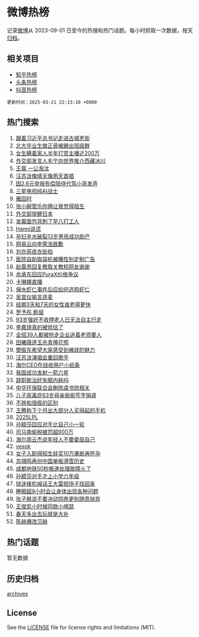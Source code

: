 # 微博热榜

记录[微博](https://www.weibo.com)从 2023-09-01 日至今的热搜和热门话题。每小时抓取一次数据，按天[归档](archives)。

## 相关项目

- [知乎热榜](https://github.com/hotarchive/zhihu)
- [头条热榜](https://github.com/hotarchive/toutiao)
- [抖音热榜](https://github.com/hotarchive/douyin)


`更新时间：2025-03-21 22:13:10 +0800`

## 热门搜索

1. [跟着习近平总书记走进古城老街](https://m.weibo.cn/search?containerid=100103type%3D1%26t%3D10%26q%3D%23%E8%B7%9F%E7%9D%80%E4%B9%A0%E8%BF%91%E5%B9%B3%E6%80%BB%E4%B9%A6%E8%AE%B0%E8%B5%B0%E8%BF%9B%E5%8F%A4%E5%9F%8E%E8%80%81%E8%A1%97%23&stream_entry_id=51&isnewpage=1&extparam=seat%3D1%26pos%3D0%26dgr%3D0%26cate%3D10103%26q%3D%2523%25E8%25B7%259F%25E7%259D%2580%25E4%25B9%25A0%25E8%25BF%2591%25E5%25B9%25B3%25E6%2580%25BB%25E4%25B9%25A6%25E8%25AE%25B0%25E8%25B5%25B0%25E8%25BF%259B%25E5%258F%25A4%25E5%259F%258E%25E8%2580%2581%25E8%25A1%2597%2523%26c_type%3D51%26filter_type%3Drealtimehot%26stream_entry_id%3D51%26display_time%3D1742566389%26pre_seqid%3D1742566389423047385806)
1. [北大毕业生做正骨被踢出班级群](https://m.weibo.cn/search?containerid=100103type%3D1%26t%3D10%26q%3D%23%E5%8C%97%E5%A4%A7%E6%AF%95%E4%B8%9A%E7%94%9F%E5%81%9A%E6%AD%A3%E9%AA%A8%E8%A2%AB%E8%B8%A2%E5%87%BA%E7%8F%AD%E7%BA%A7%E7%BE%A4%23&stream_entry_id=31&isnewpage=1&extparam=seat%3D1%26pos%3D0%26lcate%3D5001%26realpos%3D1%26filter_type%3Drealtimehot%26q%3D%2523%25E5%258C%2597%25E5%25A4%25A7%25E6%25AF%2595%25E4%25B8%259A%25E7%2594%259F%25E5%2581%259A%25E6%25AD%25A3%25E9%25AA%25A8%25E8%25A2%25AB%25E8%25B8%25A2%25E5%2587%25BA%25E7%258F%25AD%25E7%25BA%25A7%25E7%25BE%25A4%2523%26dgr%3D0%26cate%3D5001%26c_type%3D31%26band_rank%3D1%26flag%3D1%26stream_entry_id%3D31%26display_time%3D1742566389%26pre_seqid%3D1742566389423047385806)
1. [女生瞒着家人半年打赏主播近200万](https://m.weibo.cn/search?containerid=100103type%3D1%26t%3D10%26q%3D%23%E5%A5%B3%E7%94%9F%E7%9E%92%E7%9D%80%E5%AE%B6%E4%BA%BA%E5%8D%8A%E5%B9%B4%E6%89%93%E8%B5%8F%E4%B8%BB%E6%92%AD%E8%BF%91200%E4%B8%87%23&stream_entry_id=31&isnewpage=1&extparam=seat%3D1%26pos%3D1%26lcate%3D5001%26realpos%3D2%26filter_type%3Drealtimehot%26q%3D%2523%25E5%25A5%25B3%25E7%2594%259F%25E7%259E%2592%25E7%259D%2580%25E5%25AE%25B6%25E4%25BA%25BA%25E5%258D%258A%25E5%25B9%25B4%25E6%2589%2593%25E8%25B5%258F%25E4%25B8%25BB%25E6%2592%25AD%25E8%25BF%2591200%25E4%25B8%2587%2523%26dgr%3D0%26cate%3D5001%26c_type%3D31%26band_rank%3D2%26flag%3D1%26stream_entry_id%3D31%26display_time%3D1742566389%26pre_seqid%3D1742566389423047385806)
1. [外交部发言人毛宁向世界推介西藏冰川](https://m.weibo.cn/search?containerid=100103type%3D1%26t%3D10%26q%3D%23%E5%A4%96%E4%BA%A4%E9%83%A8%E5%8F%91%E8%A8%80%E4%BA%BA%E6%AF%9B%E5%AE%81%E5%90%91%E4%B8%96%E7%95%8C%E6%8E%A8%E4%BB%8B%E8%A5%BF%E8%97%8F%E5%86%B0%E5%B7%9D%23&stream_entry_id=31&isnewpage=1&extparam=seat%3D1%26pos%3D2%26lcate%3D5001%26realpos%3D3%26filter_type%3Drealtimehot%26q%3D%2523%25E5%25A4%2596%25E4%25BA%25A4%25E9%2583%25A8%25E5%258F%2591%25E8%25A8%2580%25E4%25BA%25BA%25E6%25AF%259B%25E5%25AE%2581%25E5%2590%2591%25E4%25B8%2596%25E7%2595%258C%25E6%258E%25A8%25E4%25BB%258B%25E8%25A5%25BF%25E8%2597%258F%25E5%2586%25B0%25E5%25B7%259D%2523%26dgr%3D0%26cate%3D5001%26c_type%3D31%26band_rank%3D3%26flag%3D0%26stream_entry_id%3D31%26display_time%3D1742566389%26pre_seqid%3D1742566389423047385806)
1. [王蓉 一公淘汰](https://m.weibo.cn/search?containerid=100103type%3D1%26t%3D10%26q%3D%E7%8E%8B%E8%93%89+%E4%B8%80%E5%85%AC%E6%B7%98%E6%B1%B0&stream_entry_id=31&isnewpage=1&extparam=seat%3D1%26pos%3D3%26lcate%3D5001%26realpos%3D4%26filter_type%3Drealtimehot%26q%3D%25E7%258E%258B%25E8%2593%2589%2520%25E4%25B8%2580%25E5%2585%25AC%25E6%25B7%2598%25E6%25B1%25B0%26dgr%3D0%26cate%3D5001%26c_type%3D31%26band_rank%3D4%26flag%3D0%26stream_entry_id%3D31%26display_time%3D1742566389%26pre_seqid%3D1742566389423047385806)
1. [汪苏泷像晴天像雨天首唱](https://m.weibo.cn/search?containerid=100103type%3D1%26t%3D10%26q%3D%23%E6%B1%AA%E8%8B%8F%E6%B3%B7%E5%83%8F%E6%99%B4%E5%A4%A9%E5%83%8F%E9%9B%A8%E5%A4%A9%E9%A6%96%E5%94%B1%23&stream_entry_id=31&isnewpage=1&extparam=seat%3D1%26pos%3D4%26lcate%3D5001%26realpos%3D5%26filter_type%3Drealtimehot%26q%3D%2523%25E6%25B1%25AA%25E8%258B%258F%25E6%25B3%25B7%25E5%2583%258F%25E6%2599%25B4%25E5%25A4%25A9%25E5%2583%258F%25E9%259B%25A8%25E5%25A4%25A9%25E9%25A6%2596%25E5%2594%25B1%2523%26dgr%3D0%26cate%3D5001%26c_type%3D31%26band_rank%3D5%26flag%3D1%26stream_entry_id%3D31%26display_time%3D1742566389%26pre_seqid%3D1742566389423047385806)
1. [因2.6元举报有偿陪侍代驾小哥发声](https://m.weibo.cn/search?containerid=100103type%3D1%26t%3D10%26q%3D%23%E5%9B%A02.6%E5%85%83%E4%B8%BE%E6%8A%A5%E6%9C%89%E5%81%BF%E9%99%AA%E4%BE%8D%E4%BB%A3%E9%A9%BE%E5%B0%8F%E5%93%A5%E5%8F%91%E5%A3%B0%23&stream_entry_id=31&isnewpage=1&extparam=seat%3D1%26pos%3D5%26lcate%3D5001%26realpos%3D6%26filter_type%3Drealtimehot%26q%3D%2523%25E5%259B%25A02.6%25E5%2585%2583%25E4%25B8%25BE%25E6%258A%25A5%25E6%259C%2589%25E5%2581%25BF%25E9%2599%25AA%25E4%25BE%258D%25E4%25BB%25A3%25E9%25A9%25BE%25E5%25B0%258F%25E5%2593%25A5%25E5%258F%2591%25E5%25A3%25B0%2523%26dgr%3D0%26cate%3D5001%26c_type%3D31%26band_rank%3D6%26flag%3D0%26stream_entry_id%3D31%26display_time%3D1742566389%26pre_seqid%3D1742566389423047385806)
1. [三星电视纯AI战士](https://m.weibo.cn/search?containerid=100103type%3D1%26t%3D10%26q%3D%23%E4%B8%89%E6%98%9F%E7%94%B5%E8%A7%86%E7%BA%AFAI%E6%88%98%E5%A3%AB%23&stream_entry_id=31&isnewpage=1&extparam=seat%3D1%26pos%3D6%26is_ad_pos%3D1%26lcate%3D5001%26filter_type%3Drealtimehot%26c_type%3D31%26topic_ad%3D1%26dgr%3D0%26cate%3D5001%26adid%3D279576%26band_rank%3D7%26q%3D%2523%25E4%25B8%2589%25E6%2598%259F%25E7%2594%25B5%25E8%25A7%2586%25E7%25BA%25AFAI%25E6%2588%2598%25E5%25A3%25AB%2523%26stream_entry_id%3D31%26display_time%3D1742566389%26pre_seqid%3D1742566389423047385806)
1. [雁回时](https://m.weibo.cn/search?containerid=100103type%3D1%26t%3D10%26q%3D%E9%9B%81%E5%9B%9E%E6%97%B6&stream_entry_id=31&isnewpage=1&extparam=seat%3D1%26pos%3D7%26lcate%3D5001%26realpos%3D7%26filter_type%3Drealtimehot%26q%3D%25E9%259B%2581%25E5%259B%259E%25E6%2597%25B6%26dgr%3D0%26cate%3D5001%26c_type%3D31%26band_rank%3D7%26flag%3D0%26stream_entry_id%3D31%26display_time%3D1742566389%26pre_seqid%3D1742566389423047385806)
1. [张小婉管乐你俩让我觉得陌生](https://m.weibo.cn/search?containerid=100103type%3D1%26t%3D10%26q%3D%E5%BC%A0%E5%B0%8F%E5%A9%89%E7%AE%A1%E4%B9%90%E4%BD%A0%E4%BF%A9%E8%AE%A9%E6%88%91%E8%A7%89%E5%BE%97%E9%99%8C%E7%94%9F&stream_entry_id=31&isnewpage=1&extparam=seat%3D1%26pos%3D8%26lcate%3D5001%26realpos%3D8%26filter_type%3Drealtimehot%26q%3D%25E5%25BC%25A0%25E5%25B0%258F%25E5%25A9%2589%25E7%25AE%25A1%25E4%25B9%2590%25E4%25BD%25A0%25E4%25BF%25A9%25E8%25AE%25A9%25E6%2588%2591%25E8%25A7%2589%25E5%25BE%2597%25E9%2599%258C%25E7%2594%259F%26dgr%3D0%26cate%3D5001%26c_type%3D31%26band_rank%3D8%26flag%3D0%26stream_entry_id%3D31%26display_time%3D1742566389%26pre_seqid%3D1742566389423047385806)
1. [外交部提醒日本](https://m.weibo.cn/search?containerid=100103type%3D1%26t%3D10%26q%3D%23%E5%A4%96%E4%BA%A4%E9%83%A8%E6%8F%90%E9%86%92%E6%97%A5%E6%9C%AC%23&stream_entry_id=31&isnewpage=1&extparam=seat%3D1%26pos%3D9%26lcate%3D5001%26realpos%3D9%26filter_type%3Drealtimehot%26q%3D%2523%25E5%25A4%2596%25E4%25BA%25A4%25E9%2583%25A8%25E6%258F%2590%25E9%2586%2592%25E6%2597%25A5%25E6%259C%25AC%2523%26dgr%3D0%26cate%3D5001%26c_type%3D31%26band_rank%3D9%26flag%3D0%26stream_entry_id%3D31%26display_time%3D1742566389%26pre_seqid%3D1742566389423047385806)
1. [发霉面包背刺了早八打工人](https://m.weibo.cn/search?containerid=100103type%3D1%26t%3D10%26q%3D%23%E5%8F%91%E9%9C%89%E9%9D%A2%E5%8C%85%E8%83%8C%E5%88%BA%E4%BA%86%E6%97%A9%E5%85%AB%E6%89%93%E5%B7%A5%E4%BA%BA%23&stream_entry_id=31&isnewpage=1&extparam=seat%3D1%26pos%3D10%26lcate%3D5001%26realpos%3D10%26filter_type%3Drealtimehot%26q%3D%2523%25E5%258F%2591%25E9%259C%2589%25E9%259D%25A2%25E5%258C%2585%25E8%2583%258C%25E5%2588%25BA%25E4%25BA%2586%25E6%2597%25A9%25E5%2585%25AB%25E6%2589%2593%25E5%25B7%25A5%25E4%25BA%25BA%2523%26dgr%3D0%26cate%3D5001%26c_type%3D31%26band_rank%3D10%26flag%3D1%26stream_entry_id%3D31%26display_time%3D1742566389%26pre_seqid%3D1742566389423047385806)
1. [Hanni说谎](https://m.weibo.cn/search?containerid=100103type%3D1%26t%3D10%26q%3D%23Hanni%E8%AF%B4%E8%B0%8E%23&stream_entry_id=31&isnewpage=1&extparam=seat%3D1%26pos%3D11%26lcate%3D5001%26realpos%3D11%26filter_type%3Drealtimehot%26q%3D%2523Hanni%25E8%25AF%25B4%25E8%25B0%258E%2523%26dgr%3D0%26cate%3D5001%26c_type%3D31%26band_rank%3D11%26flag%3D0%26stream_entry_id%3D31%26display_time%3D1742566389%26pre_seqid%3D1742566389423047385806)
1. [孕妇羊水破裂13岁男孩成功助产](https://m.weibo.cn/search?containerid=100103type%3D1%26t%3D10%26q%3D%23%E5%AD%95%E5%A6%87%E7%BE%8A%E6%B0%B4%E7%A0%B4%E8%A3%8213%E5%B2%81%E7%94%B7%E5%AD%A9%E6%88%90%E5%8A%9F%E5%8A%A9%E4%BA%A7%23&stream_entry_id=31&isnewpage=1&extparam=seat%3D1%26pos%3D12%26lcate%3D5001%26realpos%3D12%26filter_type%3Drealtimehot%26q%3D%2523%25E5%25AD%2595%25E5%25A6%2587%25E7%25BE%258A%25E6%25B0%25B4%25E7%25A0%25B4%25E8%25A3%258213%25E5%25B2%2581%25E7%2594%25B7%25E5%25AD%25A9%25E6%2588%2590%25E5%258A%259F%25E5%258A%25A9%25E4%25BA%25A7%2523%26dgr%3D0%26cate%3D5001%26c_type%3D31%26band_rank%3D12%26flag%3D0%26stream_entry_id%3D31%26display_time%3D1742566389%26pre_seqid%3D1742566389423047385806)
1. [网易云向李荣浩致歉](https://m.weibo.cn/search?containerid=100103type%3D1%26t%3D10%26q%3D%23%E7%BD%91%E6%98%93%E4%BA%91%E5%90%91%E6%9D%8E%E8%8D%A3%E6%B5%A9%E8%87%B4%E6%AD%89%23&stream_entry_id=31&isnewpage=1&extparam=seat%3D1%26pos%3D13%26lcate%3D5001%26realpos%3D13%26filter_type%3Drealtimehot%26q%3D%2523%25E7%25BD%2591%25E6%2598%2593%25E4%25BA%2591%25E5%2590%2591%25E6%259D%258E%25E8%258D%25A3%25E6%25B5%25A9%25E8%2587%25B4%25E6%25AD%2589%2523%26dgr%3D0%26cate%3D5001%26c_type%3D31%26band_rank%3D13%26flag%3D0%26stream_entry_id%3D31%26display_time%3D1742566389%26pre_seqid%3D1742566389423047385806)
1. [刘亦菲皮衣街拍](https://m.weibo.cn/search?containerid=100103type%3D1%26t%3D10%26q%3D%23%E5%88%98%E4%BA%A6%E8%8F%B2%E7%9A%AE%E8%A1%A3%E8%A1%97%E6%8B%8D%23&stream_entry_id=31&isnewpage=1&extparam=seat%3D1%26pos%3D14%26lcate%3D5001%26realpos%3D14%26filter_type%3Drealtimehot%26q%3D%2523%25E5%2588%2598%25E4%25BA%25A6%25E8%258F%25B2%25E7%259A%25AE%25E8%25A1%25A3%25E8%25A1%2597%25E6%258B%258D%2523%26dgr%3D0%26cate%3D5001%26c_type%3D31%26band_rank%3D14%26flag%3D1%26stream_entry_id%3D31%26display_time%3D1742566389%26pre_seqid%3D1742566389423047385806)
1. [医院自助取袋机被曝性别定制广告](https://m.weibo.cn/search?containerid=100103type%3D1%26t%3D10%26q%3D%23%E5%8C%BB%E9%99%A2%E8%87%AA%E5%8A%A9%E5%8F%96%E8%A2%8B%E6%9C%BA%E8%A2%AB%E6%9B%9D%E6%80%A7%E5%88%AB%E5%AE%9A%E5%88%B6%E5%B9%BF%E5%91%8A%23&stream_entry_id=31&isnewpage=1&extparam=seat%3D1%26pos%3D15%26lcate%3D5001%26realpos%3D15%26filter_type%3Drealtimehot%26q%3D%2523%25E5%258C%25BB%25E9%2599%25A2%25E8%2587%25AA%25E5%258A%25A9%25E5%258F%2596%25E8%25A2%258B%25E6%259C%25BA%25E8%25A2%25AB%25E6%259B%259D%25E6%2580%25A7%25E5%2588%25AB%25E5%25AE%259A%25E5%2588%25B6%25E5%25B9%25BF%25E5%2591%258A%2523%26dgr%3D0%26cate%3D5001%26c_type%3D31%26band_rank%3D15%26flag%3D1%26stream_entry_id%3D31%26display_time%3D1742566389%26pre_seqid%3D1742566389423047385806)
1. [赵露思回复教取关教程网友谢谢](https://m.weibo.cn/search?containerid=100103type%3D1%26t%3D10%26q%3D%23%E8%B5%B5%E9%9C%B2%E6%80%9D%E5%9B%9E%E5%A4%8D%E6%95%99%E5%8F%96%E5%85%B3%E6%95%99%E7%A8%8B%E7%BD%91%E5%8F%8B%E8%B0%A2%E8%B0%A2%23&stream_entry_id=31&isnewpage=1&extparam=seat%3D1%26pos%3D16%26lcate%3D5001%26realpos%3D16%26filter_type%3Drealtimehot%26q%3D%2523%25E8%25B5%25B5%25E9%259C%25B2%25E6%2580%259D%25E5%259B%259E%25E5%25A4%258D%25E6%2595%2599%25E5%258F%2596%25E5%2585%25B3%25E6%2595%2599%25E7%25A8%258B%25E7%25BD%2591%25E5%258F%258B%25E8%25B0%25A2%25E8%25B0%25A2%2523%26dgr%3D0%26cate%3D5001%26c_type%3D31%26band_rank%3D16%26flag%3D0%26stream_entry_id%3D31%26display_time%3D1742566389%26pre_seqid%3D1742566389423047385806)
1. [余承东回应PuraX价格争议](https://m.weibo.cn/search?containerid=100103type%3D1%26t%3D10%26q%3D%23%E4%BD%99%E6%89%BF%E4%B8%9C%E5%9B%9E%E5%BA%94PuraX%E4%BB%B7%E6%A0%BC%E4%BA%89%E8%AE%AE%23&stream_entry_id=31&isnewpage=1&extparam=seat%3D1%26pos%3D17%26lcate%3D5001%26realpos%3D17%26filter_type%3Drealtimehot%26q%3D%2523%25E4%25BD%2599%25E6%2589%25BF%25E4%25B8%259C%25E5%259B%259E%25E5%25BA%2594PuraX%25E4%25BB%25B7%25E6%25A0%25BC%25E4%25BA%2589%25E8%25AE%25AE%2523%26dgr%3D0%26cate%3D5001%26c_type%3D31%26band_rank%3D17%26flag%3D0%26stream_entry_id%3D31%26display_time%3D1742566389%26pre_seqid%3D1742566389423047385806)
1. [卡琳娜直播](https://m.weibo.cn/search?containerid=100103type%3D1%26t%3D10%26q%3D%E5%8D%A1%E7%90%B3%E5%A8%9C%E7%9B%B4%E6%92%AD&stream_entry_id=31&isnewpage=1&extparam=seat%3D1%26pos%3D18%26lcate%3D5001%26realpos%3D18%26filter_type%3Drealtimehot%26q%3D%25E5%258D%25A1%25E7%2590%25B3%25E5%25A8%259C%25E7%259B%25B4%25E6%2592%25AD%26dgr%3D0%26cate%3D5001%26c_type%3D31%26band_rank%3D18%26flag%3D1%26stream_entry_id%3D31%26display_time%3D1742566389%26pre_seqid%3D1742566389423047385806)
1. [保水虾仁事件后应如何选购虾仁](https://m.weibo.cn/search?containerid=100103type%3D1%26t%3D10%26q%3D%E4%BF%9D%E6%B0%B4%E8%99%BE%E4%BB%81%E4%BA%8B%E4%BB%B6%E5%90%8E%E5%BA%94%E5%A6%82%E4%BD%95%E9%80%89%E8%B4%AD%E8%99%BE%E4%BB%81&stream_entry_id=31&isnewpage=1&extparam=seat%3D1%26pos%3D19%26lcate%3D5001%26realpos%3D19%26filter_type%3Drealtimehot%26q%3D%25E4%25BF%259D%25E6%25B0%25B4%25E8%2599%25BE%25E4%25BB%2581%25E4%25BA%258B%25E4%25BB%25B6%25E5%2590%258E%25E5%25BA%2594%25E5%25A6%2582%25E4%25BD%2595%25E9%2580%2589%25E8%25B4%25AD%25E8%2599%25BE%25E4%25BB%2581%26dgr%3D0%26cate%3D5001%26c_type%3D31%26band_rank%3D19%26flag%3D1%26stream_entry_id%3D31%26display_time%3D1742566389%26pre_seqid%3D1742566389423047385806)
1. [吴宣仪喻言连麦](https://m.weibo.cn/search?containerid=100103type%3D1%26t%3D10%26q%3D%23%E5%90%B4%E5%AE%A3%E4%BB%AA%E5%96%BB%E8%A8%80%E8%BF%9E%E9%BA%A6%23&stream_entry_id=31&isnewpage=1&extparam=seat%3D1%26pos%3D20%26lcate%3D5001%26realpos%3D20%26filter_type%3Drealtimehot%26q%3D%2523%25E5%2590%25B4%25E5%25AE%25A3%25E4%25BB%25AA%25E5%2596%25BB%25E8%25A8%2580%25E8%25BF%259E%25E9%25BA%25A6%2523%26dgr%3D0%26cate%3D5001%26c_type%3D31%26band_rank%3D20%26flag%3D0%26stream_entry_id%3D31%26display_time%3D1742566389%26pre_seqid%3D1742566389423047385806)
1. [经期3天和7天的女性谁老得更快](https://m.weibo.cn/search?containerid=100103type%3D1%26t%3D10%26q%3D%E7%BB%8F%E6%9C%9F3%E5%A4%A9%E5%92%8C7%E5%A4%A9%E7%9A%84%E5%A5%B3%E6%80%A7%E8%B0%81%E8%80%81%E5%BE%97%E6%9B%B4%E5%BF%AB&stream_entry_id=31&isnewpage=1&extparam=seat%3D1%26pos%3D21%26lcate%3D5001%26realpos%3D21%26filter_type%3Drealtimehot%26q%3D%25E7%25BB%258F%25E6%259C%259F3%25E5%25A4%25A9%25E5%2592%258C7%25E5%25A4%25A9%25E7%259A%2584%25E5%25A5%25B3%25E6%2580%25A7%25E8%25B0%2581%25E8%2580%2581%25E5%25BE%2597%25E6%259B%25B4%25E5%25BF%25AB%26dgr%3D0%26cate%3D5001%26c_type%3D31%26band_rank%3D21%26flag%3D0%26stream_entry_id%3D31%26display_time%3D1742566389%26pre_seqid%3D1742566389423047385806)
1. [罗予彤 断层](https://m.weibo.cn/search?containerid=100103type%3D1%26t%3D10%26q%3D%E7%BD%97%E4%BA%88%E5%BD%A4+%E6%96%AD%E5%B1%82&stream_entry_id=31&isnewpage=1&extparam=seat%3D1%26pos%3D22%26lcate%3D5001%26realpos%3D22%26filter_type%3Drealtimehot%26q%3D%25E7%25BD%2597%25E4%25BA%2588%25E5%25BD%25A4%2520%25E6%2596%25AD%25E5%25B1%2582%26dgr%3D0%26cate%3D5001%26c_type%3D31%26band_rank%3D22%26flag%3D2%26stream_entry_id%3D31%26display_time%3D1742566389%26pre_seqid%3D1742566389423047385806)
1. [93岁强奸不收押老人已无法自主行走](https://m.weibo.cn/search?containerid=100103type%3D1%26t%3D10%26q%3D%2393%E5%B2%81%E5%BC%BA%E5%A5%B8%E4%B8%8D%E6%94%B6%E6%8A%BC%E8%80%81%E4%BA%BA%E5%B7%B2%E6%97%A0%E6%B3%95%E8%87%AA%E4%B8%BB%E8%A1%8C%E8%B5%B0%23&stream_entry_id=31&isnewpage=1&extparam=seat%3D1%26pos%3D23%26lcate%3D5001%26realpos%3D23%26filter_type%3Drealtimehot%26q%3D%252393%25E5%25B2%2581%25E5%25BC%25BA%25E5%25A5%25B8%25E4%25B8%258D%25E6%2594%25B6%25E6%258A%25BC%25E8%2580%2581%25E4%25BA%25BA%25E5%25B7%25B2%25E6%2597%25A0%25E6%25B3%2595%25E8%2587%25AA%25E4%25B8%25BB%25E8%25A1%258C%25E8%25B5%25B0%2523%26dgr%3D0%26cate%3D5001%26c_type%3D31%26band_rank%3D23%26flag%3D2%26stream_entry_id%3D31%26display_time%3D1742566389%26pre_seqid%3D1742566389423047385806)
1. [李嘉琦真的被低估了](https://m.weibo.cn/search?containerid=100103type%3D1%26t%3D10%26q%3D%E6%9D%8E%E5%98%89%E7%90%A6%E7%9C%9F%E7%9A%84%E8%A2%AB%E4%BD%8E%E4%BC%B0%E4%BA%86&stream_entry_id=31&isnewpage=1&extparam=seat%3D1%26pos%3D24%26lcate%3D5001%26realpos%3D24%26filter_type%3Drealtimehot%26q%3D%25E6%259D%258E%25E5%2598%2589%25E7%2590%25A6%25E7%259C%259F%25E7%259A%2584%25E8%25A2%25AB%25E4%25BD%258E%25E4%25BC%25B0%25E4%25BA%2586%26dgr%3D0%26cate%3D5001%26c_type%3D31%26band_rank%3D24%26flag%3D2%26stream_entry_id%3D31%26display_time%3D1742566389%26pre_seqid%3D1742566389423047385806)
1. [全班39人都被抢走企业追着老师要人](https://m.weibo.cn/search?containerid=100103type%3D1%26t%3D10%26q%3D%23%E5%85%A8%E7%8F%AD39%E4%BA%BA%E9%83%BD%E8%A2%AB%E6%8A%A2%E8%B5%B0%E4%BC%81%E4%B8%9A%E8%BF%BD%E7%9D%80%E8%80%81%E5%B8%88%E8%A6%81%E4%BA%BA%23&stream_entry_id=31&isnewpage=1&extparam=seat%3D1%26pos%3D25%26lcate%3D5001%26realpos%3D25%26filter_type%3Drealtimehot%26q%3D%2523%25E5%2585%25A8%25E7%258F%25AD39%25E4%25BA%25BA%25E9%2583%25BD%25E8%25A2%25AB%25E6%258A%25A2%25E8%25B5%25B0%25E4%25BC%2581%25E4%25B8%259A%25E8%25BF%25BD%25E7%259D%2580%25E8%2580%2581%25E5%25B8%2588%25E8%25A6%2581%25E4%25BA%25BA%2523%26dgr%3D0%26cate%3D5001%26c_type%3D31%26band_rank%3D25%26flag%3D0%26stream_entry_id%3D31%26display_time%3D1742566389%26pre_seqid%3D1742566389423047385806)
1. [田曦薇逐玉杀青捧花照](https://m.weibo.cn/search?containerid=100103type%3D1%26t%3D10%26q%3D%23%E7%94%B0%E6%9B%A6%E8%96%87%E9%80%90%E7%8E%89%E6%9D%80%E9%9D%92%E6%8D%A7%E8%8A%B1%E7%85%A7%23&stream_entry_id=31&isnewpage=1&extparam=seat%3D1%26pos%3D26%26lcate%3D5001%26realpos%3D26%26filter_type%3Drealtimehot%26q%3D%2523%25E7%2594%25B0%25E6%259B%25A6%25E8%2596%2587%25E9%2580%2590%25E7%258E%2589%25E6%259D%2580%25E9%259D%2592%25E6%258D%25A7%25E8%258A%25B1%25E7%2585%25A7%2523%26dgr%3D0%26cate%3D5001%26c_type%3D31%26band_rank%3D26%26flag%3D0%26stream_entry_id%3D31%26display_time%3D1742566389%26pre_seqid%3D1742566389423047385806)
1. [樊振东希望大家感受到棒球的魅力](https://m.weibo.cn/search?containerid=100103type%3D1%26t%3D10%26q%3D%23%E6%A8%8A%E6%8C%AF%E4%B8%9C%E5%B8%8C%E6%9C%9B%E5%A4%A7%E5%AE%B6%E6%84%9F%E5%8F%97%E5%88%B0%E6%A3%92%E7%90%83%E7%9A%84%E9%AD%85%E5%8A%9B%23&stream_entry_id=31&isnewpage=1&extparam=seat%3D1%26pos%3D27%26lcate%3D5001%26realpos%3D27%26filter_type%3Drealtimehot%26q%3D%2523%25E6%25A8%258A%25E6%258C%25AF%25E4%25B8%259C%25E5%25B8%258C%25E6%259C%259B%25E5%25A4%25A7%25E5%25AE%25B6%25E6%2584%259F%25E5%258F%2597%25E5%2588%25B0%25E6%25A3%2592%25E7%2590%2583%25E7%259A%2584%25E9%25AD%2585%25E5%258A%259B%2523%26dgr%3D0%26cate%3D5001%26c_type%3D31%26band_rank%3D27%26flag%3D1%26stream_entry_id%3D31%26display_time%3D1742566389%26pre_seqid%3D1742566389423047385806)
1. [汪苏泷演唱会重回歌手](https://m.weibo.cn/search?containerid=100103type%3D1%26t%3D10%26q%3D%23%E6%B1%AA%E8%8B%8F%E6%B3%B7%E6%BC%94%E5%94%B1%E4%BC%9A%E9%87%8D%E5%9B%9E%E6%AD%8C%E6%89%8B%23&stream_entry_id=31&isnewpage=1&extparam=seat%3D1%26pos%3D28%26lcate%3D5001%26realpos%3D28%26filter_type%3Drealtimehot%26q%3D%2523%25E6%25B1%25AA%25E8%258B%258F%25E6%25B3%25B7%25E6%25BC%2594%25E5%2594%25B1%25E4%25BC%259A%25E9%2587%258D%25E5%259B%259E%25E6%25AD%258C%25E6%2589%258B%2523%26dgr%3D0%26cate%3D5001%26c_type%3D31%26band_rank%3D28%26flag%3D1%26stream_entry_id%3D31%26display_time%3D1742566389%26pre_seqid%3D1742566389423047385806)
1. [海尔CEO在线收用户小纸条](https://m.weibo.cn/search?containerid=100103type%3D1%26t%3D10%26q%3D%E6%B5%B7%E5%B0%94CEO%E5%9C%A8%E7%BA%BF%E6%94%B6%E7%94%A8%E6%88%B7%E5%B0%8F%E7%BA%B8%E6%9D%A1&stream_entry_id=31&isnewpage=1&extparam=seat%3D1%26pos%3D29%26lcate%3D5001%26realpos%3D29%26filter_type%3Drealtimehot%26q%3D%25E6%25B5%25B7%25E5%25B0%2594CEO%25E5%259C%25A8%25E7%25BA%25BF%25E6%2594%25B6%25E7%2594%25A8%25E6%2588%25B7%25E5%25B0%258F%25E7%25BA%25B8%25E6%259D%25A1%26dgr%3D0%26c_type%3D31%26cate%3D5001%26adid%3D280177%26band_rank%3D29%26flag%3D1%26stream_entry_id%3D31%26display_time%3D1742566389%26pre_seqid%3D1742566389423047385806)
1. [我国成功发射一箭六星](https://m.weibo.cn/search?containerid=100103type%3D1%26t%3D10%26q%3D%23%E6%88%91%E5%9B%BD%E6%88%90%E5%8A%9F%E5%8F%91%E5%B0%84%E4%B8%80%E7%AE%AD%E5%85%AD%E6%98%9F%23&stream_entry_id=31&isnewpage=1&extparam=seat%3D1%26pos%3D30%26lcate%3D5001%26realpos%3D30%26filter_type%3Drealtimehot%26q%3D%2523%25E6%2588%2591%25E5%259B%25BD%25E6%2588%2590%25E5%258A%259F%25E5%258F%2591%25E5%25B0%2584%25E4%25B8%2580%25E7%25AE%25AD%25E5%2585%25AD%25E6%2598%259F%2523%26dgr%3D0%26cate%3D5001%26c_type%3D31%26band_rank%3D30%26flag%3D0%26stream_entry_id%3D31%26display_time%3D1742566389%26pre_seqid%3D1742566389423047385806)
1. [辞职能治好失眠内耗吗](https://m.weibo.cn/search?containerid=100103type%3D1%26t%3D10%26q%3D%23%E8%BE%9E%E8%81%8C%E8%83%BD%E6%B2%BB%E5%A5%BD%E5%A4%B1%E7%9C%A0%E5%86%85%E8%80%97%E5%90%97%23&stream_entry_id=31&isnewpage=1&extparam=seat%3D1%26pos%3D31%26lcate%3D5001%26realpos%3D31%26filter_type%3Drealtimehot%26q%3D%2523%25E8%25BE%259E%25E8%2581%258C%25E8%2583%25BD%25E6%25B2%25BB%25E5%25A5%25BD%25E5%25A4%25B1%25E7%259C%25A0%25E5%2586%2585%25E8%2580%2597%25E5%2590%2597%2523%26dgr%3D0%26cate%3D5001%26c_type%3D31%26band_rank%3D31%26flag%3D1%26stream_entry_id%3D31%26display_time%3D1742566389%26pre_seqid%3D1742566389423047385806)
1. [中华环保联合会删除虞书欣相关](https://m.weibo.cn/search?containerid=100103type%3D1%26t%3D10%26q%3D%23%E4%B8%AD%E5%8D%8E%E7%8E%AF%E4%BF%9D%E8%81%94%E5%90%88%E4%BC%9A%E5%88%A0%E9%99%A4%E8%99%9E%E4%B9%A6%E6%AC%A3%E7%9B%B8%E5%85%B3%23&stream_entry_id=31&isnewpage=1&extparam=seat%3D1%26pos%3D32%26lcate%3D5001%26realpos%3D32%26filter_type%3Drealtimehot%26q%3D%2523%25E4%25B8%25AD%25E5%258D%258E%25E7%258E%25AF%25E4%25BF%259D%25E8%2581%2594%25E5%2590%2588%25E4%25BC%259A%25E5%2588%25A0%25E9%2599%25A4%25E8%2599%259E%25E4%25B9%25A6%25E6%25AC%25A3%25E7%259B%25B8%25E5%2585%25B3%2523%26dgr%3D0%26cate%3D5001%26c_type%3D31%26band_rank%3D32%26flag%3D0%26stream_entry_id%3D31%26display_time%3D1742566389%26pre_seqid%3D1742566389423047385806)
1. [儿子尿毒症63岁母亲偷偷签字捐肾](https://m.weibo.cn/search?containerid=100103type%3D1%26t%3D10%26q%3D%23%E5%84%BF%E5%AD%90%E5%B0%BF%E6%AF%92%E7%97%8763%E5%B2%81%E6%AF%8D%E4%BA%B2%E5%81%B7%E5%81%B7%E7%AD%BE%E5%AD%97%E6%8D%90%E8%82%BE%23&stream_entry_id=31&isnewpage=1&extparam=seat%3D1%26pos%3D33%26lcate%3D5001%26realpos%3D33%26filter_type%3Drealtimehot%26q%3D%2523%25E5%2584%25BF%25E5%25AD%2590%25E5%25B0%25BF%25E6%25AF%2592%25E7%2597%258763%25E5%25B2%2581%25E6%25AF%258D%25E4%25BA%25B2%25E5%2581%25B7%25E5%2581%25B7%25E7%25AD%25BE%25E5%25AD%2597%25E6%258D%2590%25E8%2582%25BE%2523%26dgr%3D0%26cate%3D5001%26c_type%3D31%26band_rank%3D33%26flag%3D0%26stream_entry_id%3D31%26display_time%3D1742566389%26pre_seqid%3D1742566389423047385806)
1. [不胖和很瘦的区别](https://m.weibo.cn/search?containerid=100103type%3D1%26t%3D10%26q%3D%E4%B8%8D%E8%83%96%E5%92%8C%E5%BE%88%E7%98%A6%E7%9A%84%E5%8C%BA%E5%88%AB&stream_entry_id=31&isnewpage=1&extparam=seat%3D1%26pos%3D34%26lcate%3D5001%26realpos%3D34%26filter_type%3Drealtimehot%26q%3D%25E4%25B8%258D%25E8%2583%2596%25E5%2592%258C%25E5%25BE%2588%25E7%2598%25A6%25E7%259A%2584%25E5%258C%25BA%25E5%2588%25AB%26dgr%3D0%26cate%3D5001%26c_type%3D31%26band_rank%3D34%26flag%3D0%26stream_entry_id%3D31%26display_time%3D1742566389%26pre_seqid%3D1742566389423047385806)
1. [王腾称下个月出大部分人买得起的手机](https://m.weibo.cn/search?containerid=100103type%3D1%26t%3D10%26q%3D%23%E7%8E%8B%E8%85%BE%E7%A7%B0%E4%B8%8B%E4%B8%AA%E6%9C%88%E5%87%BA%E5%A4%A7%E9%83%A8%E5%88%86%E4%BA%BA%E4%B9%B0%E5%BE%97%E8%B5%B7%E7%9A%84%E6%89%8B%E6%9C%BA%23&stream_entry_id=31&isnewpage=1&extparam=seat%3D1%26pos%3D35%26lcate%3D5001%26realpos%3D35%26filter_type%3Drealtimehot%26q%3D%2523%25E7%258E%258B%25E8%2585%25BE%25E7%25A7%25B0%25E4%25B8%258B%25E4%25B8%25AA%25E6%259C%2588%25E5%2587%25BA%25E5%25A4%25A7%25E9%2583%25A8%25E5%2588%2586%25E4%25BA%25BA%25E4%25B9%25B0%25E5%25BE%2597%25E8%25B5%25B7%25E7%259A%2584%25E6%2589%258B%25E6%259C%25BA%2523%26dgr%3D0%26cate%3D5001%26c_type%3D31%26band_rank%3D35%26flag%3D1%26stream_entry_id%3D31%26display_time%3D1742566389%26pre_seqid%3D1742566389423047385806)
1. [2025LPL](https://m.weibo.cn/search?containerid=100103type%3D1%26t%3D10%26q%3D2025LPL&stream_entry_id=31&isnewpage=1&extparam=seat%3D1%26pos%3D36%26lcate%3D5001%26realpos%3D36%26filter_type%3Drealtimehot%26q%3D2025LPL%26dgr%3D0%26cate%3D5001%26c_type%3D31%26band_rank%3D36%26flag%3D1%26stream_entry_id%3D31%26display_time%3D1742566389%26pre_seqid%3D1742566389423047385806)
1. [孙颖莎回应对手比自己小一轮](https://m.weibo.cn/search?containerid=100103type%3D1%26t%3D10%26q%3D%23%E5%AD%99%E9%A2%96%E8%8E%8E%E5%9B%9E%E5%BA%94%E5%AF%B9%E6%89%8B%E6%AF%94%E8%87%AA%E5%B7%B1%E5%B0%8F%E4%B8%80%E8%BD%AE%23&stream_entry_id=31&isnewpage=1&extparam=seat%3D1%26pos%3D37%26lcate%3D5001%26realpos%3D37%26filter_type%3Drealtimehot%26q%3D%2523%25E5%25AD%2599%25E9%25A2%2596%25E8%258E%258E%25E5%259B%259E%25E5%25BA%2594%25E5%25AF%25B9%25E6%2589%258B%25E6%25AF%2594%25E8%2587%25AA%25E5%25B7%25B1%25E5%25B0%258F%25E4%25B8%2580%25E8%25BD%25AE%2523%26dgr%3D0%26cate%3D5001%26c_type%3D31%26band_rank%3D37%26flag%3D1%26stream_entry_id%3D31%26display_time%3D1742566389%26pre_seqid%3D1742566389423047385806)
1. [司马南偷税被罚超900万](https://m.weibo.cn/search?containerid=100103type%3D1%26t%3D10%26q%3D%23%E5%8F%B8%E9%A9%AC%E5%8D%97%E5%81%B7%E7%A8%8E%E8%A2%AB%E7%BD%9A%E8%B6%85900%E4%B8%87%23&stream_entry_id=31&isnewpage=1&extparam=seat%3D1%26pos%3D38%26lcate%3D5001%26realpos%3D38%26filter_type%3Drealtimehot%26q%3D%2523%25E5%258F%25B8%25E9%25A9%25AC%25E5%258D%2597%25E5%2581%25B7%25E7%25A8%258E%25E8%25A2%25AB%25E7%25BD%259A%25E8%25B6%2585900%25E4%25B8%2587%2523%26dgr%3D0%26cate%3D5001%26c_type%3D31%26band_rank%3D38%26flag%3D0%26stream_entry_id%3D31%26display_time%3D1742566389%26pre_seqid%3D1742566389423047385806)
1. [海尔周云杰说年轻人不要委屈自己](https://m.weibo.cn/search?containerid=100103type%3D1%26t%3D10%26q%3D%E6%B5%B7%E5%B0%94%E5%91%A8%E4%BA%91%E6%9D%B0%E8%AF%B4%E5%B9%B4%E8%BD%BB%E4%BA%BA%E4%B8%8D%E8%A6%81%E5%A7%94%E5%B1%88%E8%87%AA%E5%B7%B1&stream_entry_id=31&isnewpage=1&extparam=seat%3D1%26pos%3D39%26lcate%3D5001%26realpos%3D39%26filter_type%3Drealtimehot%26q%3D%25E6%25B5%25B7%25E5%25B0%2594%25E5%2591%25A8%25E4%25BA%2591%25E6%259D%25B0%25E8%25AF%25B4%25E5%25B9%25B4%25E8%25BD%25BB%25E4%25BA%25BA%25E4%25B8%258D%25E8%25A6%2581%25E5%25A7%2594%25E5%25B1%2588%25E8%2587%25AA%25E5%25B7%25B1%26dgr%3D0%26c_type%3D31%26cate%3D5001%26adid%3D280176%26band_rank%3D39%26flag%3D1%26stream_entry_id%3D31%26display_time%3D1742566389%26pre_seqid%3D1742566389423047385806)
1. [yesok](https://m.weibo.cn/search?containerid=100103type%3D1%26t%3D10%26q%3Dyesok&stream_entry_id=31&isnewpage=1&extparam=seat%3D1%26pos%3D40%26lcate%3D5001%26realpos%3D40%26filter_type%3Drealtimehot%26q%3Dyesok%26dgr%3D0%26cate%3D5001%26c_type%3D31%26band_rank%3D40%26flag%3D0%26stream_entry_id%3D31%26display_time%3D1742566389%26pre_seqid%3D1742566389423047385806)
1. [女子入职得知生娃奖10万果断再怀孕](https://m.weibo.cn/search?containerid=100103type%3D1%26t%3D10%26q%3D%23%E5%A5%B3%E5%AD%90%E5%85%A5%E8%81%8C%E5%BE%97%E7%9F%A5%E7%94%9F%E5%A8%83%E5%A5%9610%E4%B8%87%E6%9E%9C%E6%96%AD%E5%86%8D%E6%80%80%E5%AD%95%23&stream_entry_id=31&isnewpage=1&extparam=seat%3D1%26pos%3D41%26lcate%3D5001%26realpos%3D41%26filter_type%3Drealtimehot%26q%3D%2523%25E5%25A5%25B3%25E5%25AD%2590%25E5%2585%25A5%25E8%2581%258C%25E5%25BE%2597%25E7%259F%25A5%25E7%2594%259F%25E5%25A8%2583%25E5%25A5%259610%25E4%25B8%2587%25E6%259E%259C%25E6%2596%25AD%25E5%2586%258D%25E6%2580%2580%25E5%25AD%2595%2523%26dgr%3D0%26cate%3D5001%26c_type%3D31%26band_rank%3D41%26flag%3D0%26stream_entry_id%3D31%26display_time%3D1742566389%26pre_seqid%3D1742566389423047385806)
1. [苏翊鸣再创中国单板滑雪历史](https://m.weibo.cn/search?containerid=100103type%3D1%26t%3D10%26q%3D%23%E8%8B%8F%E7%BF%8A%E9%B8%A3%E5%86%8D%E5%88%9B%E4%B8%AD%E5%9B%BD%E5%8D%95%E6%9D%BF%E6%BB%91%E9%9B%AA%E5%8E%86%E5%8F%B2%23&stream_entry_id=31&isnewpage=1&extparam=seat%3D1%26pos%3D42%26lcate%3D5001%26realpos%3D42%26filter_type%3Drealtimehot%26q%3D%2523%25E8%258B%258F%25E7%25BF%258A%25E9%25B8%25A3%25E5%2586%258D%25E5%2588%259B%25E4%25B8%25AD%25E5%259B%25BD%25E5%258D%2595%25E6%259D%25BF%25E6%25BB%2591%25E9%259B%25AA%25E5%258E%2586%25E5%258F%25B2%2523%26dgr%3D0%26cate%3D5001%26c_type%3D31%26band_rank%3D42%26flag%3D1%26stream_entry_id%3D31%26display_time%3D1742566389%26pre_seqid%3D1742566389423047385806)
1. [成都地铁50秒极速处理故障火了](https://m.weibo.cn/search?containerid=100103type%3D1%26t%3D10%26q%3D%23%E6%88%90%E9%83%BD%E5%9C%B0%E9%93%8150%E7%A7%92%E6%9E%81%E9%80%9F%E5%A4%84%E7%90%86%E6%95%85%E9%9A%9C%E7%81%AB%E4%BA%86%23&stream_entry_id=31&isnewpage=1&extparam=seat%3D1%26pos%3D43%26lcate%3D5001%26realpos%3D43%26filter_type%3Drealtimehot%26q%3D%2523%25E6%2588%2590%25E9%2583%25BD%25E5%259C%25B0%25E9%2593%258150%25E7%25A7%2592%25E6%259E%2581%25E9%2580%259F%25E5%25A4%2584%25E7%2590%2586%25E6%2595%2585%25E9%259A%259C%25E7%2581%25AB%25E4%25BA%2586%2523%26dgr%3D0%26cate%3D5001%26c_type%3D31%26band_rank%3D43%26flag%3D1%26stream_entry_id%3D31%26display_time%3D1742566389%26pre_seqid%3D1742566389423047385806)
1. [孙颖莎对手才上小学六年级](https://m.weibo.cn/search?containerid=100103type%3D1%26t%3D10%26q%3D%23%E5%AD%99%E9%A2%96%E8%8E%8E%E5%AF%B9%E6%89%8B%E6%89%8D%E4%B8%8A%E5%B0%8F%E5%AD%A6%E5%85%AD%E5%B9%B4%E7%BA%A7%23&stream_entry_id=31&isnewpage=1&extparam=seat%3D1%26pos%3D44%26lcate%3D5001%26realpos%3D44%26filter_type%3Drealtimehot%26q%3D%2523%25E5%25AD%2599%25E9%25A2%2596%25E8%258E%258E%25E5%25AF%25B9%25E6%2589%258B%25E6%2589%258D%25E4%25B8%258A%25E5%25B0%258F%25E5%25AD%25A6%25E5%2585%25AD%25E5%25B9%25B4%25E7%25BA%25A7%2523%26dgr%3D0%26cate%3D5001%26c_type%3D31%26band_rank%3D44%26flag%3D1%26stream_entry_id%3D31%26display_time%3D1742566389%26pre_seqid%3D1742566389423047385806)
1. [球迷接机喊话王大雷把场子找回来](https://m.weibo.cn/search?containerid=100103type%3D1%26t%3D10%26q%3D%23%E7%90%83%E8%BF%B7%E6%8E%A5%E6%9C%BA%E5%96%8A%E8%AF%9D%E7%8E%8B%E5%A4%A7%E9%9B%B7%E6%8A%8A%E5%9C%BA%E5%AD%90%E6%89%BE%E5%9B%9E%E6%9D%A5%23&stream_entry_id=31&isnewpage=1&extparam=seat%3D1%26pos%3D45%26lcate%3D5001%26realpos%3D45%26filter_type%3Drealtimehot%26q%3D%2523%25E7%2590%2583%25E8%25BF%25B7%25E6%258E%25A5%25E6%259C%25BA%25E5%2596%258A%25E8%25AF%259D%25E7%258E%258B%25E5%25A4%25A7%25E9%259B%25B7%25E6%258A%258A%25E5%259C%25BA%25E5%25AD%2590%25E6%2589%25BE%25E5%259B%259E%25E6%259D%25A5%2523%26dgr%3D0%26cate%3D5001%26c_type%3D31%26band_rank%3D45%26flag%3D1%26stream_entry_id%3D31%26display_time%3D1742566389%26pre_seqid%3D1742566389423047385806)
1. [睡眠超9小时会让身体出现各种问题](https://m.weibo.cn/search?containerid=100103type%3D1%26t%3D10%26q%3D%23%E7%9D%A1%E7%9C%A0%E8%B6%859%E5%B0%8F%E6%97%B6%E4%BC%9A%E8%AE%A9%E8%BA%AB%E4%BD%93%E5%87%BA%E7%8E%B0%E5%90%84%E7%A7%8D%E9%97%AE%E9%A2%98%23&stream_entry_id=31&isnewpage=1&extparam=seat%3D1%26pos%3D46%26lcate%3D5001%26realpos%3D46%26filter_type%3Drealtimehot%26q%3D%2523%25E7%259D%25A1%25E7%259C%25A0%25E8%25B6%25859%25E5%25B0%258F%25E6%2597%25B6%25E4%25BC%259A%25E8%25AE%25A9%25E8%25BA%25AB%25E4%25BD%2593%25E5%2587%25BA%25E7%258E%25B0%25E5%2590%2584%25E7%25A7%258D%25E9%2597%25AE%25E9%25A2%2598%2523%26dgr%3D0%26cate%3D5001%26c_type%3D31%26band_rank%3D46%26flag%3D1%26stream_entry_id%3D31%26display_time%3D1742566389%26pre_seqid%3D1742566389423047385806)
1. [张子枫说不要冲动饲养更别随意抛弃](https://m.weibo.cn/search?containerid=100103type%3D1%26t%3D10%26q%3D%23%E5%BC%A0%E5%AD%90%E6%9E%AB%E8%AF%B4%E4%B8%8D%E8%A6%81%E5%86%B2%E5%8A%A8%E9%A5%B2%E5%85%BB%E6%9B%B4%E5%88%AB%E9%9A%8F%E6%84%8F%E6%8A%9B%E5%BC%83%23&stream_entry_id=31&isnewpage=1&extparam=seat%3D1%26pos%3D47%26lcate%3D5001%26realpos%3D47%26filter_type%3Drealtimehot%26q%3D%2523%25E5%25BC%25A0%25E5%25AD%2590%25E6%259E%25AB%25E8%25AF%25B4%25E4%25B8%258D%25E8%25A6%2581%25E5%2586%25B2%25E5%258A%25A8%25E9%25A5%25B2%25E5%2585%25BB%25E6%259B%25B4%25E5%2588%25AB%25E9%259A%258F%25E6%2584%258F%25E6%258A%259B%25E5%25BC%2583%2523%26dgr%3D0%26cate%3D5001%26c_type%3D31%26band_rank%3D47%26flag%3D0%26stream_entry_id%3D31%26display_time%3D1742566389%26pre_seqid%3D1742566389423047385806)
1. [王俊凯小时候同款小嘚瑟](https://m.weibo.cn/search?containerid=100103type%3D1%26t%3D10%26q%3D%E7%8E%8B%E4%BF%8A%E5%87%AF%E5%B0%8F%E6%97%B6%E5%80%99%E5%90%8C%E6%AC%BE%E5%B0%8F%E5%98%9A%E7%91%9F&stream_entry_id=31&isnewpage=1&extparam=seat%3D1%26pos%3D48%26lcate%3D5001%26realpos%3D48%26filter_type%3Drealtimehot%26q%3D%25E7%258E%258B%25E4%25BF%258A%25E5%2587%25AF%25E5%25B0%258F%25E6%2597%25B6%25E5%2580%2599%25E5%2590%258C%25E6%25AC%25BE%25E5%25B0%258F%25E5%2598%259A%25E7%2591%259F%26dgr%3D0%26cate%3D5001%26c_type%3D31%26band_rank%3D48%26flag%3D1%26stream_entry_id%3D31%26display_time%3D1742566389%26pre_seqid%3D1742566389423047385806)
1. [春天多出去玩就是大补](https://m.weibo.cn/search?containerid=100103type%3D1%26t%3D10%26q%3D%23%E6%98%A5%E5%A4%A9%E5%A4%9A%E5%87%BA%E5%8E%BB%E7%8E%A9%E5%B0%B1%E6%98%AF%E5%A4%A7%E8%A1%A5%23&stream_entry_id=31&isnewpage=1&extparam=seat%3D1%26pos%3D49%26lcate%3D5001%26realpos%3D49%26filter_type%3Drealtimehot%26q%3D%2523%25E6%2598%25A5%25E5%25A4%25A9%25E5%25A4%259A%25E5%2587%25BA%25E5%258E%25BB%25E7%258E%25A9%25E5%25B0%25B1%25E6%2598%25AF%25E5%25A4%25A7%25E8%25A1%25A5%2523%26dgr%3D0%26cate%3D5001%26c_type%3D31%26band_rank%3D49%26flag%3D1%26stream_entry_id%3D31%26display_time%3D1742566389%26pre_seqid%3D1742566389423047385806)
1. [陈赫爆改沉赫](https://m.weibo.cn/search?containerid=100103type%3D1%26t%3D10%26q%3D%E9%99%88%E8%B5%AB%E7%88%86%E6%94%B9%E6%B2%89%E8%B5%AB&stream_entry_id=31&isnewpage=1&extparam=seat%3D1%26pos%3D50%26lcate%3D5001%26realpos%3D50%26filter_type%3Drealtimehot%26q%3D%25E9%2599%2588%25E8%25B5%25AB%25E7%2588%2586%25E6%2594%25B9%25E6%25B2%2589%25E8%25B5%25AB%26dgr%3D0%26cate%3D5001%26c_type%3D31%26band_rank%3D50%26flag%3D1%26stream_entry_id%3D31%26display_time%3D1742566389%26pre_seqid%3D1742566389423047385806)

## 热门话题

暂无数据

## 历史归档

[archives](archives)

## License

See the [LICENSE](LICENSE) file for license rights and limitations (MIT).
